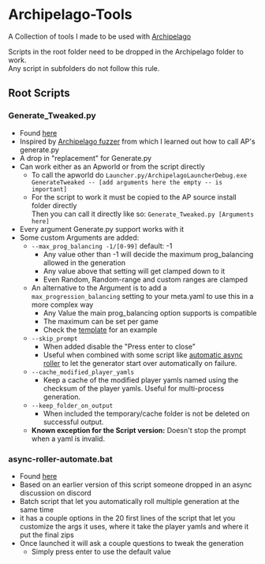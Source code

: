 # Archipelago-Tools

A Collection of tools I made to be used with [Archipelago](https://github.com/ArchipelagoMW/Archipelago)

Scripts in the root folder need to be dropped in the Archipelago folder to work.  
Any script in subfolders do not follow this rule.

## Root Scripts

### Generate_Tweaked.py

- Found [here](/worlds/generate-tweaked/)
- Inspired by [Archipelago fuzzer](https://github.com/Eijebong/Archipelago-fuzzer) from which I learned out how to call AP's generate.py
- A drop in "replacement" for Generate.py
- Can work either as an Apworld or from the script directly
  - To call the apworld do `Launcher.py/ArchipelagoLauncherDebug.exe GenerateTweaked -- [add arguments here the empty -- is important]`
  - For the script to work it must be copied to the AP source install folder directly  
    Then you can call it directly like so: `Generate_Tweaked.py [Arguments here]`
- Every argument Generate.py support works with it
- Some custom Arguments are added:
  - `--max_prog_balancing -1/[0-99]` default: -1
    - Any value other than -1 will decide the maximum prog_balancing allowed in the generation
    - Any value above that setting will get clamped down to it
    - Even Random, Random-range and custom ranges are clamped
  - An alternative to the Argument is to add a `max_progression_balancing` setting to your meta.yaml to use this in a more complex way
    - Any Value the main prog_balancing option supports is compatible
    - The maximum can be set per game
    - Check the [template](meta.yaml) for an example
  - `--skip_prompt`
    - When added disable the "Press enter to close"
    - Useful when combined with some script like [automatic async roller](async-roller-automate.bat) to let the generator start over automatically on failure.
  - `--cache_modified_player_yamls`
    - Keep a cache of the modified player yamls named using the checksum of the player yamls. Useful for multi-process generation.
  - `--keep_folder_on_output`
    - When included the temporary/cache folder is not be deleted on successful output.
  - **Known exception for the Script version:** Doesn't stop the prompt when a yaml is invalid.

### async-roller-automate.bat

- Found [here](async-roller-automate.bat)
- Based on an earlier version of this script someone dropped in an async discussion on discord
- Batch script that let you automatically roll multiple generation at the same time
- it has a couple options in the 20 first lines of the script that let you customize the args it uses, where it take the player yamls and where it put the final zips
- Once launched it will ask a couple questions to tweak the generation
  - Simply press enter to use the default value
